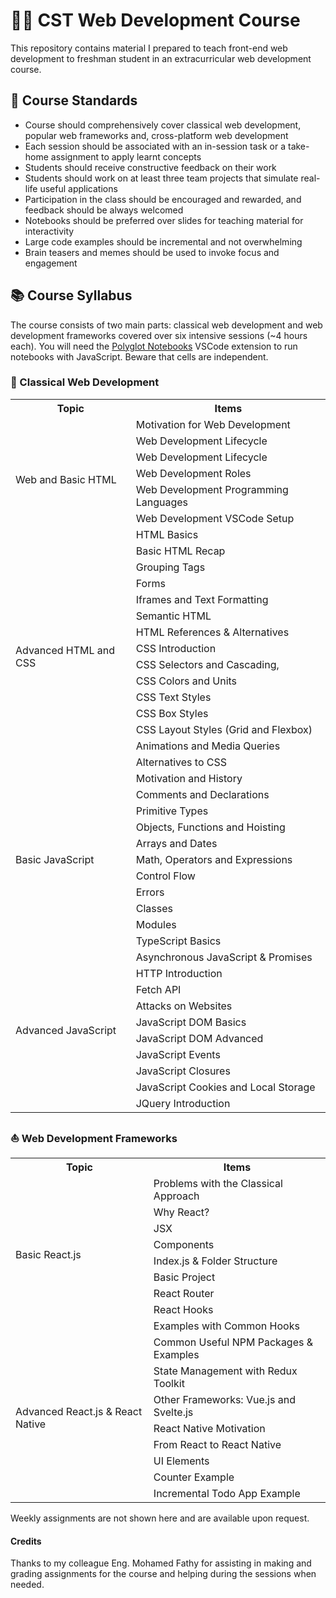 # 🧑‍💻 CST Web Development Course
This repository contains material I prepared to teach front-end web development to freshman student in an extracurricular web development course.

## 📃 Course Standards
- Course should comprehensively cover classical web development, popular web frameworks and, cross-platform web development
- Each session should be associated with an in-session task or a take-home assignment to apply learnt concepts
- Students should receive constructive feedback on their work
- Students should work on at least three team projects that simulate real-life useful applications
- Participation in the class should be encouraged and rewarded, and feedback should be always welcomed
- Notebooks should be preferred over slides for teaching material for interactivity
- Large code examples should be incremental and not overwhelming
- Brain teasers and memes should be used to invoke focus and engagement

## 📚 Course Syllabus
The course consists of two main parts: classical web development and web development frameworks covered over six intensive sessions (~4 hours each). You will need the [Polyglot Notebooks](https://code.visualstudio.com/docs/languages/polyglot) VSCode extension to run notebooks with JavaScript. Beware that cells are independent.

### 📰 Classical Web Development
<table>
  <tr>
    <th>Topic</th>
    <th>Items</th>
  </tr>

  <tr>
    <td rowspan="7">Web and Basic HTML</td>
    <td >Motivation for Web Development</td>
  </tr>
  <tr><td>Web Development Lifecycle</td></tr>
  <tr><td>Web Development Lifecycle </td></tr>
  <tr><td>Web Development Roles </td></tr>
  <tr><td>Web Development Programming Languages </td></tr>
  <tr><td>Web Development VSCode Setup </td></tr>
  <tr><td>HTML Basics </td></tr>

 <tr>
    <td rowspan="14">Advanced HTML and CSS</td>
    <td >Basic HTML Recap</td>
  </tr>
  <tr><td>Grouping Tags</td></tr>
  <tr><td> Forms </td></tr>
  <tr><td> Iframes and Text Formatting</td></tr>
  <tr><td>Semantic HTML</td></tr>
  <tr><td>HTML References & Alternatives</td></tr>
  <tr><td>CSS Introduction</td></tr>
  <tr><td>CSS Selectors and Cascading, </td></tr>
  <tr><td>CSS Colors and Units </td></tr>
  <tr><td>CSS Text Styles </td></tr>
  <tr><td>CSS Box Styles </td></tr>
  <tr><td>CSS Layout Styles (Grid and Flexbox) </td></tr>
  <tr><td>Animations and Media Queries </td></tr>
  <tr><td>Alternatives to CSS </td></tr>

   <tr>
    <td rowspan="11">Basic JavaScript</td>
    <td >Motivation and History</td>
  </tr>
  <tr><td>Comments and Declarations</td></tr>
  <tr><td> Primitive Types </td></tr>
  <tr><td> Objects, Functions and Hoisting</td></tr>
  <tr><td> Arrays and Dates</td></tr>
  <tr><td> Math, Operators and Expressions</td></tr>
  <tr><td> Control Flow </td></tr>
  <tr><td> Errors </td></tr>
  <tr><td> Classes </td></tr>
  <tr><td> Modules </td></tr>
  <tr><td> TypeScript Basics </td></tr>

  <tr>
    <td rowspan="10">Advanced JavaScript</td>
    <td >Asynchronous JavaScript & Promises</td>
  </tr>
  <tr><td>HTTP Introduction</td></tr>
  <tr><td> Fetch API </td></tr>
  <tr><td> Attacks on Websites</td></tr>
  <tr><td> JavaScript DOM Basics</td></tr>
  <tr><td> JavaScript DOM Advanced</td></tr>
  <tr><td> JavaScript Events </td></tr>
  <tr><td> JavaScript Closures</td></tr>
  <tr><td> JavaScript Cookies and Local Storage </td></tr>
  <tr><td> JQuery Introduction </td></tr>


</table>

### ⛵ Web Development Frameworks

<table>
  <tr>
    <th>Topic</th>
    <th>Items</th>
  </tr>

  <tr>
    <td rowspan="9">Basic React.js</td>
    <td >Problems with the Classical Approach</td>
  </tr>
  <tr><td>Why React?</td></tr>
  <tr><td> JSX </td></tr>
  <tr><td> Components </td></tr>
  <tr><td> Index.js & Folder Structure </td></tr>
  <tr><td> Basic Project </td></tr>
  <tr><td> React Router </td></tr>
  <tr><td> React Hooks </td></tr>
  <tr><td> Examples with Common Hooks </td></tr>

 <tr>
    <td rowspan="14">Advanced React.js & React Native</td>
    <td >Common Useful NPM Packages & Examples</td>
  </tr>
  <tr><td>State Management with Redux Toolkit</td></tr>
  <tr><td> Other Frameworks: Vue.js and Svelte.js </td></tr>
  <tr><td> React Native Motivation</td></tr>
  <tr><td> From React to React Native</td></tr>
  <tr><td> UI Elements</td></tr>
  <tr><td> Counter Example </td></tr>
  <tr><td> Incremental Todo App Example </td></tr>
</table>

Weekly assignments are not shown here and are available upon request.

#### Credits
Thanks to my colleague Eng. Mohamed Fathy for assisting in making and grading assignments for the course and helping during the sessions when needed.

